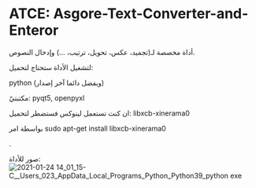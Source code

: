 # ATCE: Asgore-Text-Converter-and-Enteror
أداة مخصصة لـ(تجميد، عكس، تحويل، ترتيب، ...) وإدخال النصوص.


لتشغيل الأداة ستحتاج لتحميل:

python (ويفضل دائما آخر إصدار)

مكتبتيّ: pyqt5, openpyxl

ان كنت تستعمل لينوكس فستضطر لتحميل: libxcb-xinerama0

بواسطة امر  sudo apt-get install libxcb-xinerama0

.

صور للأداة:
![2021-01-24 14_01_15-C__Users_023_AppData_Local_Programs_Python_Python39_python exe](https://user-images.githubusercontent.com/52295461/105629611-b01abd80-5e4c-11eb-860b-0244bddf54e5.png)
